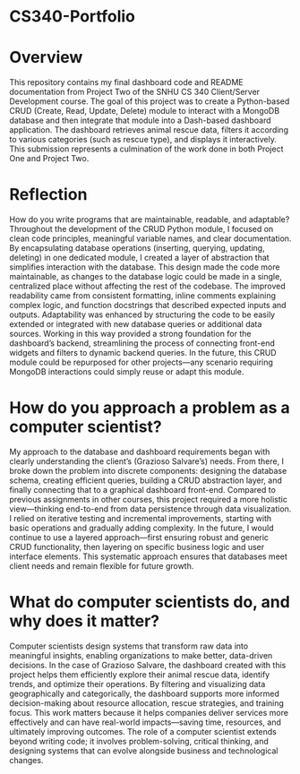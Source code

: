 # CS340-Portfolio

# Overview
This repository contains my final dashboard code and README documentation from Project Two of the SNHU CS 340 Client/Server Development course. The goal of this project was to create a Python-based CRUD (Create, Read, Update, Delete) module to interact with a MongoDB database and then integrate that module into a Dash-based dashboard application. The dashboard retrieves animal rescue data, filters it according to various categories (such as rescue type), and displays it interactively. This submission represents a culmination of the work done in both Project One and Project Two.

# Reflection
How do you write programs that are maintainable, readable, and adaptable?
Throughout the development of the CRUD Python module, I focused on clean code principles, meaningful variable names, and clear documentation. By encapsulating database operations (inserting, querying, updating, deleting) in one dedicated module, I created a layer of abstraction that simplifies interaction with the database. This design made the code more maintainable, as changes to the database logic could be made in a single, centralized place without affecting the rest of the codebase. The improved readability came from consistent formatting, inline comments explaining complex logic, and function docstrings that described expected inputs and outputs. Adaptability was enhanced by structuring the code to be easily extended or integrated with new database queries or additional data sources. Working in this way provided a strong foundation for the dashboard’s backend, streamlining the process of connecting front-end widgets and filters to dynamic backend queries. In the future, this CRUD module could be repurposed for other projects—any scenario requiring MongoDB interactions could simply reuse or adapt this module.

# How do you approach a problem as a computer scientist?
My approach to the database and dashboard requirements began with clearly understanding the client’s (Grazioso Salvare’s) needs. From there, I broke down the problem into discrete components: designing the database schema, creating efficient queries, building a CRUD abstraction layer, and finally connecting that to a graphical dashboard front-end. Compared to previous assignments in other courses, this project required a more holistic view—thinking end-to-end from data persistence through data visualization. I relied on iterative testing and incremental improvements, starting with basic operations and gradually adding complexity. In the future, I would continue to use a layered approach—first ensuring robust and generic CRUD functionality, then layering on specific business logic and user interface elements. This systematic approach ensures that databases meet client needs and remain flexible for future growth.

# What do computer scientists do, and why does it matter?
Computer scientists design systems that transform raw data into meaningful insights, enabling organizations to make better, data-driven decisions. In the case of Grazioso Salvare, the dashboard created with this project helps them efficiently explore their animal rescue data, identify trends, and optimize their operations. By filtering and visualizing data geographically and categorically, the dashboard supports more informed decision-making about resource allocation, rescue strategies, and training focus. This work matters because it helps companies deliver services more effectively and can have real-world impacts—saving time, resources, and ultimately improving outcomes. The role of a computer scientist extends beyond writing code; it involves problem-solving, critical thinking, and designing systems that can evolve alongside business and technological changes.
